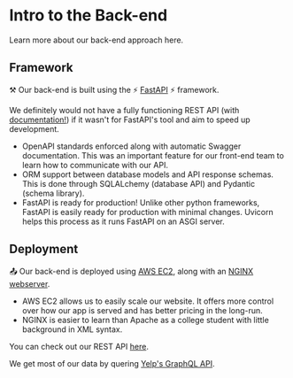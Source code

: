 # Intro to the Back-end

Learn more about our back-end approach here.

## Framework

⚒ Our back-end is built using the ⚡ [FastAPI](https://fastapi.tiangolo.com/) ⚡ framework. 

We definitely would not have a fully functioning REST API (with [documentation!]((https://api.yumz.tisuela.com/))) if it wasn't for FastAPI's tool and aim to speed up development.

* OpenAPI standards enforced along with automatic Swagger documentation. This was an important feature for our front-end team to learn how to communicate with our API. 
* ORM support between database models and API response schemas. This is done through SQLALchemy (database API) and Pydantic (schema library).
* FastAPI is ready for production! Unlike other python frameworks, FastAPI is easily ready for production with minimal changes. Uvicorn helps this process as it runs FastAPI on an ASGI server. 

## Deployment

📤 Our back-end is deployed using [AWS EC2](https://aws.amazon.com/ec2/), along with an [NGINX webserver](https://www.nginx.com/). 

* AWS EC2 allows us to easily scale our website. It offers more control over how our app is served and has better pricing in the long-run.  
* NGINX is easier to learn than Apache as a college student with little background in XML syntax.   

You can check out our REST API [here](https://api.yumz.tisuela.com/).

We get most of our data by quering [Yelp's GraphQL API](https://www.yelp.com/developers/graphql/guides/intro).
